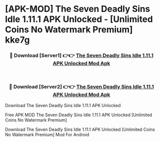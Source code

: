 # [APK-MOD] The Seven Deadly Sins  Idle 1.11.1 APK Unlocked - [Unlimited Coins No Watermark Premium] kke7g



<div align="center">
<h3>🔴 Download [Server1] 👉👉 <a href="https://momento.my/?title=The_Seven_Deadly_Sins__Idle_1.11.1_APK_Unlocked">The Seven Deadly Sins  Idle 1.11.1 APK Unlocked Mod Apk</a></h3><br>

<h3>🔴 Download [Server2] 👉👉 <a href="https://momento.my/?title=The_Seven_Deadly_Sins__Idle_1.11.1_APK_Unlocked">The Seven Deadly Sins  Idle 1.11.1 APK Unlocked Mod Apk</a></h3>
</div>



Download The Seven Deadly Sins  Idle 1.11.1 APK Unlocked 

Free APK MOD The Seven Deadly Sins  Idle 1.11.1 APK Unlocked [Unlimited Coins No Watermark Premium]

Download The Seven Deadly Sins  Idle 1.11.1 APK Unlocked [Unlimited Coins No Watermark Premium] Mod For Android
